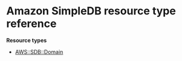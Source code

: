 # Amazon SimpleDB resource type reference<a name="AWS_SDB"></a>

**Resource types**

- [AWS::SDB::Domain](aws-properties-simpledb.md)
